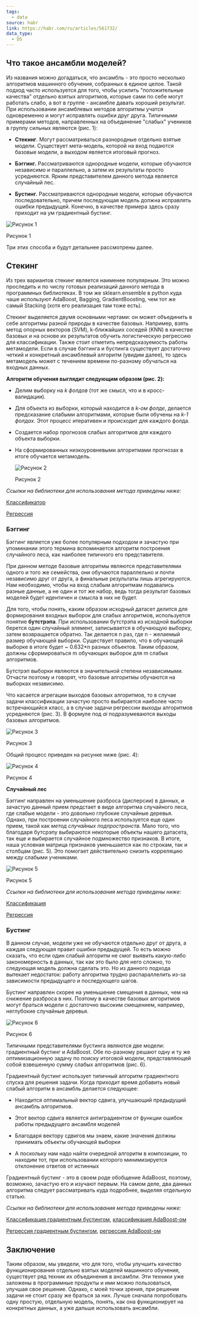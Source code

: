 ```yaml
---
tags:
  - data
source: habr
link: https://habr.com/ru/articles/561732/
data_type:
  - DS
---
```

## Что такое ансамбли моделей?

Из названия можно догадаться, что ансамбль - это просто несколько алгоритмов машинного обучения, собранных в единое целое. Такой подход часто используется для того, чтобы усилить "положительные качества" отдельно взятых алгоритмов, которые сами по себе могут работать слабо, а вот в группе - ансамбле давать хороший результат. При использовании ансамблевых методов алгоритмы учатся одновременно и могут исправлять ошибки друг друга. Типичными примерами методов, направленных на объединение "слабых" учеников в группу сильных являются (рис. 1):

- **Стекинг**. Могут рассматриваться разнородные отдельно взятые модели. Существует мета-модель, которой на вход подаются базовые модели, а выходом является итоговый прогноз.
    
- **Бэггинг.** Рассматриваются однородные модели, которые обучаются независимо и параллельно, а затем их результаты просто усредняются. Ярким представителем данного метода является случайный лес.
    
- **Бустинг.** Рассматриваются однородные модели, которые обучаются последовательно, причем последующая модель должна исправлять ошибки предыдущей. Конечно, в качестве примера здесь сразу приходит на ум градиентный бустинг.
    

![Рисунок 1](https://habrastorage.org/r/w1560/getpro/habr/upload_files/8ce/f49/84e/8cef4984e977907113b3969a318894db.jpg "Рисунок 1")

Рисунок 1

Три этих способа и будут детальнее рассмотрены далее.

## Стекинг

Из трех вариантов стекинг является наименее популярным. Это можно проследить и по числу готовых реализаций данного метода в программных библиотеках. В том же sklearn.ensemble в python куда чаше используют AdaBoost, Bagging, GradientBoosting, чем тот же самый Stacking (хотя его реализация там тоже есть).

Стекинг выделяется двумя основными чертами: он может объединить в себе алгоритмы разной природы в качестве базовых. Например, взять метод опорных векторов (SVM), k-ближайших соседей (KNN) в качестве базовых и на основе их результатов обучить логистическую регрессию для классификации. Также стоит отметить непредсказуемость работы метамодели. Если в случае бэггинга и бустинга существует достаточно четкий и конкретный ансамблевый алгоритм (увидим далее), то здесь метамодель может с течением времени по-разному обучаться на входных данных.

**Алгоритм обучения выглядит следующим образом (рис. 2):**

- Делим выборку на _k фолдов_ (тот же смысл, что и в кросс-валидации).
    
- Для объекта из выборки, который находится в _k-ом фолде_, делается предсказание слабыми алгоритмами, которые были обучены на _k-1 фолдах._ Этот процесс итеративен и происходит для каждого фолда.
    
- Создается набор прогнозов слабых алгоритмов для каждого объекта выборки.
    
- На сформированных низкоуровневыми алгоритмами прогнозах в итоге обучается метамодель.
    
    ![Рисунок 2](https://habrastorage.org/r/w1560/getpro/habr/upload_files/669/1be/795/6691be7955cdd52269ee31704d7d82c0.jpg "Рисунок 2")
    
    Рисунок 2
    

_Ссылки на библиотеки для использования метода приведены ниже:_

[Классификатор](https://scikit-learn.org/stable/modules/generated/sklearn.ensemble.StackingClassifier.html#sklearn.ensemble.StackingClassifier)

[Регрессия](https://scikit-learn.org/stable/modules/generated/sklearn.ensemble.StackingRegressor.html#sklearn.ensemble.StackingRegressor)

### Бэггинг

Бэггинг является уже более популярным подходом и зачастую при упоминании этого термина вспоминается алгоритм построения случайного леса, как наиболее типичного его представителя.

При данном методе базовые алгоритмы являются представителями одного и того же семейства, они обучаются параллельно и почти независимо друг от друга, а финальные результаты лишь агрегируются. Нам необходимо, чтобы на вход слабым алгоритмам подавались разные данные, а не один и тот же набор, ведь тогда результат базовых моделей будет идентичен и смысла в них не будет.

Для того, чтобы понять, каким образом исходный датасет делится для формирования входных выборок для слабых алгоритмов, используется понятие **бутстрэпа**. При использовании бутстрэпа из исходной выборки берется один случайный элемент, записывается в обучающую выборку, затем возвращается обратно. Так делается n раз, где n - желаемый размер обучающей выборки. Существует правило, что в обучающей выборке в итоге будет ~ 0.632*n разных объектов. Таким образом, должны сформироваться m обучающих выборок для m слабых алгоритмов.

Бутстрэп выборки являются в значительной степени независимыми. Отчасти поэтому и говорят, что базовые алгоритмы обучаются на выборках независимо.

Что касается агрегации выходов базовых алгоритмов, то в случае задачи классификации зачастую просто выбирается наиболее часто встречающийся класс, а в случае задачи регрессии выходы алгоритмов усредняются (рис. 3). В формуле под _ai_ подразумеваются выходы базовых алгоритмов.

![Рисунок 3](https://habrastorage.org/r/w1560/getpro/habr/upload_files/fc2/44d/580/fc244d580ae4cc7deb0c36061421ee6e.jpg "Рисунок 3")

Рисунок 3

Общий процесс приведен на рисунке ниже (рис. 4):

![Рисунок 4](https://habrastorage.org/r/w1560/getpro/habr/upload_files/5b7/67a/51c/5b767a51c13a6732e430db1806a0f9b0.jpg "Рисунок 4")

Рисунок 4

**Случайный лес**

Бэггинг направлен на уменьшение разброса (дисперсии) в данных, и зачастую данный прием предстает в виде алгоритма случайного леса, где слабые модели - это довольно глубокие случайные деревья. Однако, при построении случайного леса используется еще один прием, такой как _метод случайных подпространств._ Мало того, что благодаря бутсрэпу выбираются некоторые объекты нашего датасета, так еще и выбирается случайное подмножество признаков. В итоге, наша условная матрица признаков уменьшается как по строкам, так и столбцам (рис. 5). Это помогает действительно снизить корреляцию между слабыми учениками.

![Рисунок 5](https://habrastorage.org/r/w1560/getpro/habr/upload_files/c9e/3e5/b9f/c9e3e5b9f8b1c465451fa1cbb0216848.jpg "Рисунок 5")

Рисунок 5

_Ссылки на библиотеки для использования метода приведены ниже:_

[Классификация](https://scikit-learn.org/stable/modules/generated/sklearn.ensemble.RandomForestClassifier.html#sklearn.ensemble.RandomForestClassifier)

[Регрессия](https://scikit-learn.org/stable/modules/generated/sklearn.ensemble.RandomForestRegressor.html#sklearn.ensemble.RandomForestRegressor)

### Бустинг

В данном случае, модели уже не обучаются отдельно друг от друга, а каждая следующая правит ошибки предыдущей. То есть можно сказать, что если один слабый алгоритм не смог выявить какую-либо закономерность в данных, так как это было для него сложно, то следующая модель должна сделать это. Но из данного подхода вытекает недостаток: работу алгоритма трудно распараллелить из-за зависимости предыдущего и последующего шагов.

Бустинг направлен скорее на уменьшение смещения в данных, чем на снижение разброса в них. Поэтому в качестве базовых алгоритмов могут браться модели с достаточно высоким смещением, например, неглубокие случайные деревья.

![Рисунок 6](https://habrastorage.org/r/w1560/getpro/habr/upload_files/b78/fd0/b99/b78fd0b999b6c7b184ff252f755224b2.jpg "Рисунок 6")

Рисунок 6

Типичными представителями бустинга являются две модели: градиентный бустинг и AdaBoost. Обе по-разному решают одну и ту же оптимизационную задачу по поиску итоговой модели, представляющей собой взвешенную сумму слабых алгоритмов (рис. 6).

Градиентный бустинг использует типичный алгоритм градиентного спуска для решения задачи. Когда приходит время добавить новый слабый алгоритм в ансамбль делается следующее:

- Находится оптимальный вектор сдвига, улучшающий предыдущий ансамбль алгоритмов.
    
- Этот вектор сдвига является антиградиентом от функции ошибок работы предыдущего ансамбля моделей
    
- Благодаря вектору сдвигов мы знаем, какие значения должны принимать объекты обучающей выборки
    
- А поскольку нам надо найти очередной алгоритм в композиции, то находим тот, при использовании которого минимизируется отклонение ответов от истинных
    

Градиентный бустинг - это в своем роде обобщение AdaBoost, поэтому, возможно, зачастую его и изучают первым. На самом деле, два данных алгоритма следует рассматривать куда подробнее, выделяя отдельную статью.

_Ссылки на библиотеки для использования метода приведены ниже:_

[Классификация градиентным бустингом](https://scikit-learn.org/stable/modules/generated/sklearn.ensemble.GradientBoostingClassifier.html#sklearn.ensemble.GradientBoostingClassifier), [классификация AdaBoost-ом](https://scikit-learn.org/stable/modules/generated/sklearn.ensemble.AdaBoostClassifier.html#sklearn.ensemble.AdaBoostClassifier)

[Регрессия градиентным бустингом](https://scikit-learn.org/stable/modules/generated/sklearn.ensemble.GradientBoostingRegressor.html#sklearn.ensemble.GradientBoostingRegressor), [регрессия AdaBoost-ом](https://scikit-learn.org/stable/modules/generated/sklearn.ensemble.AdaBoostRegressor.html#sklearn.ensemble.AdaBoostRegressor)

## Заключение

Таким образом, мы увидели, что для того, чтобы улучшить качество функционирования отдельно взятых моделей машинного обучения, существует ряд техник их объединения в ансамбли. Эти техники уже заложены в программные продукты и ими можно пользоваться, улучшая свое решение. Однако, с моей точки зрения, при решении задачи не стоит сразу же браться за них. Лучше сначала попробовать одну простую, отдельную модель, понять, как она функционирует на конкретных данных, а уже дальше использовать ансамбли.
